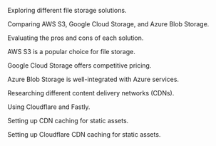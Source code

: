 Exploring different file storage solutions.

Comparing AWS S3, Google Cloud Storage, and Azure Blob Storage.

Evaluating the pros and cons of each solution.

AWS S3 is a popular choice for file storage.

Google Cloud Storage offers competitive pricing.

Azure Blob Storage is well-integrated with Azure services.

Researching different content delivery networks (CDNs).

Using Cloudflare and Fastly.

Setting up CDN caching for static assets.

Setting up Cloudflare CDN caching for static assets.